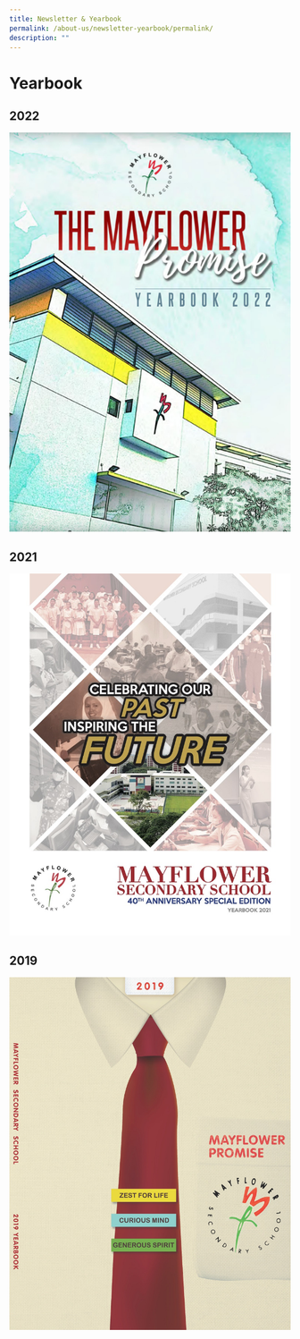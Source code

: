 ```yaml
---
title: Newsletter & Yearbook
permalink: /about-us/newsletter-yearbook/permalink/
description: ""
---
```

Yearbook
========

2022
----
[![2022 Yearbook](/images/yearbook%202022.png)](https://issuu.com/mayflowersec/docs/mfss_eyrbk2022?fr=sNGQ3YzU4NTAzNjI)


2021
----
[![2021 Yearbook](/images/2021.jpg)](https://issuu.com/mayflowersec/docs/mayflower_sec_yearbook_2021?fr=sMWI4NDU4NTAzNjI)


2019
----
[![2021 Yearbook](/images/2019.jpg)](https://issuu.com/mayflowersec/docs/mayflower-yearbook_2019?fr=sM2E5ZjU4NTAzNjI)